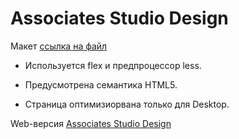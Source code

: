 # Associates Studio Design

Макет [ссылка на файл](https://adobe.ly/2LbA150)

- Используется flex и предпроцессор less.

- Предусмотрена семантика HTML5.

- Страница оптимизиорвана только для  Desktop.

Web-версия [Associates Studio Design](https://tagea.github.io/html5-dsgn/)
